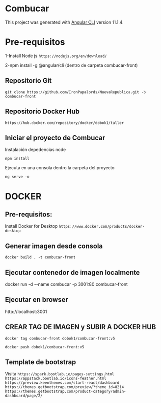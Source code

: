 # Combucar

This project was generated with [Angular CLI](https://github.com/angular/angular-cli) version 11.1.4.

# Pre-requisitos 

1-Install Node js
`https://nodejs.org/en/download/`

2-npm install -g @angular/cli (dentro de carpeta combucar-front)

## Repositorio Git
`git clone https://github.com/IronPapalords/NuevaRepublica.git -b combucar-front`


## Repositorio Docker Hub
`https://hub.docker.com/repository/docker/dobok1/taller`



## Iniciar el proyecto de Combucar
Instalación depedencias node

`npm install`

Ejecuta en una consola dentro la carpeta del proyecto 

`ng serve -o`

# DOCKER
## Pre-requisitos:
Install Docker for Desktop
`https://www.docker.com/products/docker-desktop`

 ## Generar imagen desde consola
`docker build . -t combucar-front`

## Ejecutar contenedor de imagen localmente
docker run -d --name combucar -p 3001:80 combucar-front

## Ejecutar en browser
http://localhost:3001


## CREAR TAG DE IMAGEN y SUBIR A DOCKER HUB
`docker tag combucar-front dobok1/combucar-front:v5`

`docker push dobok1/combucar-front:v5`


## Template de bootstrap



Visita 
`https://spark.bootlab.io/pages-settings.html`
`https://appstack.bootlab.io/icons-feather.html`
`https://preview.keenthemes.com/start-react/dashboard`
`https://themes.getbootstrap.com/preview/?theme_id=8214`
`https://themes.getbootstrap.com/product-category/admin-dashboard/page/2/`